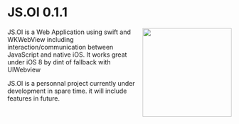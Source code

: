 # JS.OI 0.1.1

<img src="https://cloud.githubusercontent.com/assets/1983788/6320662/2f1143a6-bae4-11e4-8265-79f70bbe7002.png" width="200px" align="right">

JS.OI is a Web Application using swift and WKWebView including interaction/communication between JavaScript and native iOS. 
It works great under iOS 8 by dint of fallback with UIWebview

JS.OI is a personnal project currently under development in spare time. it will include features in future.
